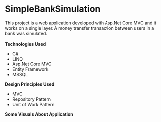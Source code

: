 # SimpleBankSimulation
This project is a web application developed with Asp.Net Core MVC and it works on a single layer. A money transfer transaction between users in a bank was simulated.<br />
<br />
<b>Technologies Used</b>
 * C#
 * LINQ
 * Asp.Net Core MVC 
 * Entity Framework 
 * MSSQL

<b>Design Principles Used</b><br>
 * MVC
 * Repository Pattern
 * Unit of Work Pattern

<b>Some Visuals About Application</b><br>
